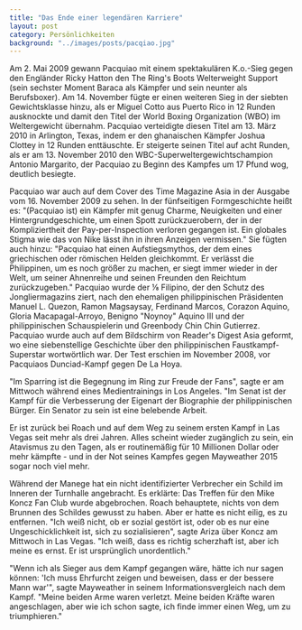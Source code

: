 ```yaml
---
title: "Das Ende einer legendären Karriere"
layout: post
category: Persönlichkeiten
background: "../images/posts/pacqiao.jpg"
---
```


Am 2. Mai 2009 gewann Pacquiao mit einem spektakulären K.o.-Sieg gegen den Engländer Ricky Hatton den The Ring's Boots Welterweight Support (sein sechster Moment Baraca als Kämpfer und sein neunter als Berufsboxer). Am 14. November fügte er einen weiteren Sieg in der siebten Gewichtsklasse hinzu, als er Miguel Cotto aus Puerto Rico in 12 Runden ausknockte und damit den Titel der World Boxing Organization (WBO) im Weltergewicht übernahm. Pacquiao verteidigte diesen Titel am 13. März 2010 in Arlington, Texas, indem er den ghanaischen Kämpfer Joshua Clottey in 12 Runden enttäuschte. Er steigerte seinen Titel auf acht Runden, als er am 13. November 2010 den WBC-Superweltergewichtschampion Antonio Margarito, der Pacquiao zu Beginn des Kampfes um 17 Pfund wog, deutlich besiegte.

Pacquiao war auch auf dem Cover des Time Magazine Asia in der Ausgabe vom 16. November 2009 zu sehen. In der fünfseitigen Formgeschichte heißt es: "(Pacquiao ist) ein Kämpfer mit genug Charme, Neuigkeiten und einer Hintergrundgeschichte, um einen Spott zurückzuerobern, der in der Kompliziertheit der Pay-per-Inspection verloren gegangen ist. Ein globales Stigma wie das von Nike lässt ihn in ihren Anzeigen vermissen." Sie fügten auch hinzu: "Pacquiao hat einen Aufstiegsmythos, der dem eines griechischen oder römischen Helden gleichkommt. Er verlässt die Philippinen, um es noch größer zu machen, er siegt immer wieder in der Welt, um seiner Ahnenreihe und seinen Freunden den Reichtum zurückzugeben." Pacquiao wurde der ⅛ Filipino, der den Schutz des Jongliermagazins ziert, nach den ehemaligen philippinischen Präsidenten Manuel L. Quezon, Ramon Magsaysay, Ferdinand Marcos, Corazon Aquino, Gloria Macapagal-Arroyo, Benigno "Noynoy" Aquino III und der philippinischen Schauspielerin und Greenbody Chin Chin Gutierrez. Pacquiao wurde auch auf dem Bildschirm von Reader's Digest Asia geformt, wo eine siebenstellige Geschichte über den philippinischen Faustkampf-Superstar wortwörtlich war. Der Test erschien im November 2008, vor Pacquiaos Dunciad-Kampf gegen De La Hoya.

"Im Sparring ist die Begegnung im Ring zur Freude der Fans", sagte er am Mittwoch während eines Medientrainings in Los Angeles. "Im Senat ist der Kampf für die Verbesserung der Eigenart der Biographie der philippinischen Bürger. Ein Senator zu sein ist eine belebende Arbeit.

Er ist zurück bei Roach und auf dem Weg zu seinem ersten Kampf in Las Vegas seit mehr als drei Jahren. Alles scheint wieder zugänglich zu sein, ein Atavismus zu den Tagen, als er routinemäßig für 10 Millionen Dollar oder mehr kämpfte - und in der Not seines Kampfes gegen Mayweather 2015 sogar noch viel mehr.

Während der Manege hat ein nicht identifizierter Verbrecher ein Schild im Inneren der Turnhalle angebracht. Es erklärte: Das Treffen für den Mike Koncz Fan Club wurde abgebrochen. Roach behauptete, nichts von dem Brunnen des Schildes gewusst zu haben. Aber er hatte es nicht eilig, es zu entfernen. "Ich weiß nicht, ob er sozial gestört ist, oder ob es nur eine Ungeschicklichkeit ist, sich zu sozialisieren", sagte Ariza über Koncz am Mittwoch in Las Vegas. "Ich weiß, dass es richtig scherzhaft ist, aber ich meine es ernst. Er ist ursprünglich unordentlich."

"Wenn ich als Sieger aus dem Kampf gegangen wäre, hätte ich nur sagen können: 'Ich muss Ehrfurcht zeigen und beweisen, dass er der bessere Mann war'", sagte Mayweather in seinem Informationsvergleich nach dem Kampf. "Meine beiden Arme waren verletzt. Meine beiden Kräfte waren angeschlagen, aber wie ich schon sagte, ich finde immer einen Weg, um zu triumphieren."
